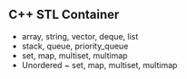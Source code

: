 ## C++ STL Container
- array, string, vector, deque, list
- stack, queue, priority_queue
- set, map, multiset, multimap
- Unordered ~ set, map, multiset, multimap 